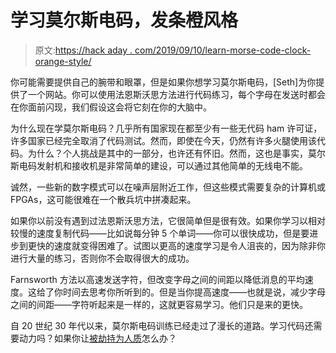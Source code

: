 # 学习莫尔斯电码，发条橙风格

> 原文:[https://hack aday . com/2019/09/10/learn-morse-code-clock-orange-style/](https://hackaday.com/2019/09/10/learn-morse-code-clockwork-orange-style/)

你可能需要提供自己的腕带和眼罩，但是如果你想学习莫尔斯电码，[Seth]为你提供了一个网站。你可以使用法恩斯沃思方法进行代码练习，每个字母在发送时都会在你面前闪现，我们假设这会将它刻在你的大脑中。

为什么现在学莫尔斯电码？几乎所有国家现在都至少有一些无代码 ham 许可证，许多国家已经完全取消了代码测试。然而，即使在今天，仍然有许多火腿使用该代码。为什么？个人挑战是其中的一部分，也许还有怀旧。然而，这也是事实，莫尔斯电码发射机和接收机是非常简单的建设，可以通过其他简单的无线电不能。

诚然，一些新的数字模式可以在噪声层附近工作，但这些模式需要复杂的计算机或 FPGAs，这可能很难在一个散兵坑中拼凑起来。

如果你以前没有遇到过法恩斯沃思方法，它很简单但是很有效。如果你学习以相对较慢的速度复制代码——比如说每分钟 5 个单词——你可以很快成功，但是要进步到更快的速度就变得困难了。试图以更高的速度学习是令人沮丧的，因为除非你进行大量的练习，否则你不会取得很大的成功。

Farnsworth 方法以高速发送字符，但改变字母之间的间距以降低消息的平均速度。这给了你时间去思考你所听到的。但是当你提高速度——也就是说，减少字母之间的间距——字符听起来是一样的，这就更容易学习。他们只是来的更快。

自 20 世纪 30 年代以来，莫尔斯电码训练已经走过了漫长的道路。学习代码还需要动力吗？如果你让[被劫持为人质](https://hackaday.com/2018/04/13/another-reason-to-learn-morse-code-kidnapping/)怎么办？